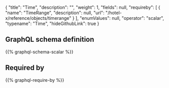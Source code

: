 {
  "title": "Time",
  "description": "",
  "weight": 1,
  "fields": null,
  "requireby": [
    {
      "name": "TimeRange",
      "description": null,
      "url": "/hotel-x/reference/objects/timerange"
    }
  ],
  "enumValues": null,
  "operator": "scalar",
  "typename": "Time",
  "hideGithubLink": true
}
## GraphQL schema definition

{{% graphql-schema-scalar %}}

## Required by

{{% graphql-require-by %}}

